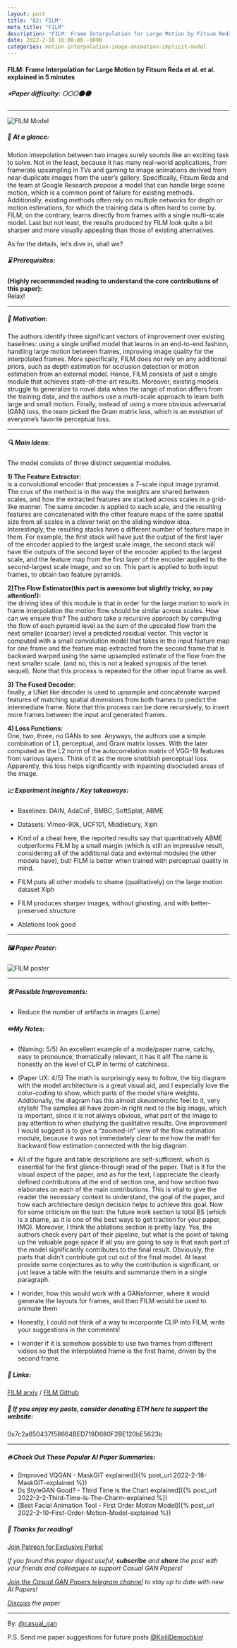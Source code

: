 ```yaml
---
layout: post
title: "82: FILM"
meta_title: "FILM"
description: "FILM: Frame Interpolation for Large Motion by Fitsum Reda et al. et al. explained in 5 minutes"
date: 2022-2-18 16:00:00 -0000
categories: motion-interpolation-image-animation-implicit-model
---
```


#### FILM: Frame Interpolation for Large Motion by Fitsum Reda et al. et al. explained in 5 minutes

##### ⭐️Paper difficulty: 🌕🌕🌕🌑🌑

***

![FILM Model](/assets/images/film_preview.gif "FILM Teaser")

##### 🎯 At a glance:

Motion interpolation between two images surely sounds like an exciting task to solve. Not in the least, because it has many real-world applications, from framerate upsampling in TVs and gaming to image animations derived from near-duplicate images from the user’s gallery. Specifically, Fitsum Reda and the team at Google Research propose a model that can handle large scene motion, which is a common point of failure for existing methods. Additionally, existing methods often rely on multiple networks for depth or motion estimations, for which the training data is often hard to come by. FILM, on the contrary, learns directly from frames with a single multi-scale model. Last but not least, the results produced by FILM look quite a bit sharper and more visually appealing than those of existing alternatives.

As for the details, let’s dive in, shall we?

##### ⌛️ Prerequisites:

**(Highly recommended reading to understand the core contributions of this paper):**  
Relax! 

***

##### 🚀 Motivation:

The authors identify three significant vectors of improvement over existing baselines: using a single unified model that learns in an end-to-end fashion, handling large motion between frames, improving image quality for the interpolated frames. More specifically, FILM does not rely on any additional priors, such as depth estimation for occlusion detection or motion estimation from an external model. Hence, FILM consists of just a single module that achieves state-of-the-art results. Moreover, existing models struggle to generalize to novel data when the range of motion differs from the training data, and the authors use a multi-scale approach to learn both large and small motion. Finally, instead of using a more obvious adversarial (GAN) loss, the team picked the Gram matrix loss, which is an evolution of everyone’s favorite perceptual loss.

***

##### 🔍 Main Ideas:

The model consists of three distinct sequential modules.  

**1) The Feature Extractor:**  
is a convolutional encoder that processes a 7-scale input image pyramid. The crux of the method is in the way the weights are shared between scales, and how the extracted features are stacked across scales in a grid-like manner. The same encoder is applied to each scale, and the resulting features are concatenated with the other feature maps of the same spatial size from all scales in a clever twist on the sliding window idea. Interestingly, the resulting stacks have a different number of feature maps in them. For example, the first stack will have just the output of the first layer of the encoder applied to the largest scale image, the second stack will have the outputs of the second layer of the encoder applied to the largest scale, and the feature map from the first layer of the encoder applied to the second-largest scale image, and so on. This part is applied to both input frames, to obtain two feature pyramids.  

**2)The Flow Estimator(this part is awesome but slightly tricky, so pay attention!):**  
the driving idea of this module is that in order for the large motion to work in frame interpolation the motion flow should be similar across scales. How can we ensure this? The authors take a recursive approach by computing the flow of each pyramid level as the sum of the upscaled flow from the next smaller (coarser) level a predicted residual vector. This vector is computed with a small convolution model that takes in the input feature map for one frame and the feature map extracted from the second frame that is backward warped using the same upsampled estimate of the flow from the next smaller scale. (and no, this is not a leaked synopsis of the tenet sequel). Note that this process is repeated for the other input frame as well.  

**3) The Fused Decoder:**  
finally, a UNet like decoder is used to upsample and concatenate warped features of matching spatial dimensions from both frames to predict the intermediate frame. Note that this process can be done recursively, to insert more frames between the input and generated frames.  

**4) Loss Functions:**  
One, two, three, no GANs to see. Anyways, the authors use a simple combination of L1, perceptual, and Gram matrix losses. With the later computed as the L2 norm of the autocorrelation matrix of VGG-19 features from various layers. Think of it as the more snobbish perceptual loss. Apparently, this loss helps significantly with inpainting disocluded areas of the image.  

##### 📈 Experiment insights / Key takeaways:

- Baselines: DAIN, AdaCoF, BMBC, SoftSplat, ABME  
- Datasets: Vimeo-90k, UCF101, Middlebury, Xiph  

- Kind of a cheat here, the reported results say that quantitatively ABME outperforms FILM by a small margin (which is still an impressive result, considering all of the additional data and external modules the other models have), but! FILM is better when trained with perceptual quality in mind.  
- FILM puts all other models to shame (qualitatively) on the large motion dataset Xiph  
- FILM produces sharper images, without ghosting, and with better-preserved structure  
- Ablations look good  

***

##### 🖼️ Paper Poster:

![FILM poster](/assets/images/film.jpg "FILM Poster")

***

##### 🛠 Possible Improvements:

- Reduce the number of artifacts in images (Lame)  

##### ✏️My Notes:

- (Naming: 5/5) An excellent example of a mode/paper name, catchy, easy to pronounce, thematically relevant, it has it all! The name is honestly on the level of CLIP in terms of catchiness.  
- (Paper UX: 4/5) The math is surprisingly easy to follow, the big diagram with the model architecture is a great visual aid, and I especially love the color-coding to show, which parts of the model share weights. Additionally, the diagram has this almost skeuomorphic feel to it, very stylish! The samples all have zoom-in right next to the big image, which is important, since it is not always obvious, what part of the image to pay attention to when studying the qualitative results. One improvement I would suggest is to give a “zoomed-in” view of the flow estimation module, because it was not immediately clear to me how the math for backward flow estimation connected with the big diagram.  
- All of the figure and table descriptions are self-sufficient, which is essential for the first glance-through read of the paper. That is it for the visual aspect of the paper, and as for the text, I appreciate the clearly defined contributions at the end of section one, and how section two elaborates on each of the main contributions. This is vital to give the reader the necessary context to understand, the goal of the paper, and how each architecture design decision helps to achieve this goal. Now for some criticism on the text: the future work section is total BS (which is a shame, as it is one of the best ways to get traction for your paper, IMO). Moreover, I think the ablations section is pretty lazy. Yes, the authors check every part of their pipeline, but what is the point of taking up the valuable page space if all you are going to say is that each part of the model significantly contributes to the final result. Obviously, the parts that didn’t contribute got cut out of the final model. At least provide some conjectures as to why the contribution is significant, or just leave a table with the results and summarize them in a single paragraph.  

- I wonder, how this would work with a GANsformer, where it would generate the layouts for frames, and then FILM would be used to animate them  
- Honestly, I could not think of a way to incorporate CLIP into FILM, write your suggestions in the comments!  
- I wonder if it is somehow possible to use two frames from different videos so that the interpolated frame is the first frame, driven by the second frame.  

##### 🔗 Links:

[FILM arxiv](https://arxiv.org/pdf/2202.04901.pdf) / [FILM Github](https://github.com/google-research/frame-interpolation)

##### 💸 If you enjoy my posts, consider donating ETH here to support the website:  
0x7c2a650437f58664BED719D680F2BE120bE5623b

***

##### 🔥 Check Out These Popular AI Paper Summaries:
- [Improved VQGAN - MaskGIT explained]({% post_url 2022-2-18-MaskGIT-explained %})
- [Is StyleGAN Good? - Third Time is the Chart explained]({% post_url 2022-2-2-Third-Time-Is-The-Charm-explained %})
- [Best Facial Animation Tool - First Order Motion Model]({% post_url 2022-2-10-First-Order-Motion-Model-explained %})

##### 👋 Thanks for reading!
<a href="https://www.patreon.com/bePatron?u=53448948" data-patreon-widget-type="become-patron-button">Join Patreon for Exclusive Perks!</a><script async src="https://c6.patreon.com/becomePatronButton.bundle.js"></script>

*If you found this paper digest useful, **subscribe** and **share** the post with your friends and colleagues to support Casual GAN Papers!*

*[Join the Casual GAN Papers telegram channel](https://t.me/joinchat/KeutnzlvetRkZGZi) to stay up to date with new AI Papers!*

*[Discuss](https://t.me/casual_gans_chat) the paper*

***

By: [@casual_gan](https://t.me/joinchat/KeutnzlvetRkZGZi)

P.S. Send me paper suggestions for future posts
[@KirillDemochkin](mailto:kdemochkin@gmail.com)!
